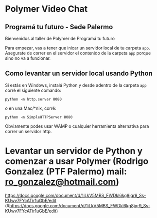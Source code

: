 # Polymer Video Chat
## Programá tu futuro - Sede Palermo

Bienvenidos al taller de Polymer de Programá tu futuro

Para empezar, vas a tener que inicar un servidor local de tu carpeta `app`. Asegurate de correr en el servidor el contenido de la carpeta `app` porque sino no va a funcionar.

## Como levantar un servidor local usando Python

Si estás en Windows, instalá Python y desde adentro de la carpeta `app` corré el siguiente comando:

```
python -m http.server 8080
```

o en una Mac/*nix, corré:

```
python -m SimpleHTTPServer 8080
```

Obviamente podes usar WAMP o cualquier herramienta alternativa para correr un servidor http.


# Levantar un servidor de Python y comenzar a usar Polymer (Rodrigo Gonzalez (PTF Palermo) mail: ro_gonzalez@hotmail.com)

https://docs.google.com/document/d/1iLkV5MBS_FWDkl6kg8jqr9_Ss-KUwv7FYcATir1uGbE/edit (#https://docs.google.com/document/d/1iLkV5MBS_FWDkl6kg8jqr9_Ss-KUwv7FYcATir1uGbE/edit)